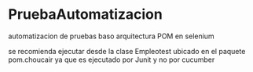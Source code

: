 # PruebaAutomatizacion
automatizacion de pruebas  baso arquitectura POM en selenium 

se recomienda ejecutar desde la clase Empleotest ubicado en el paquete pom.choucair ya que es ejecutado por Junit y no por cucumber
